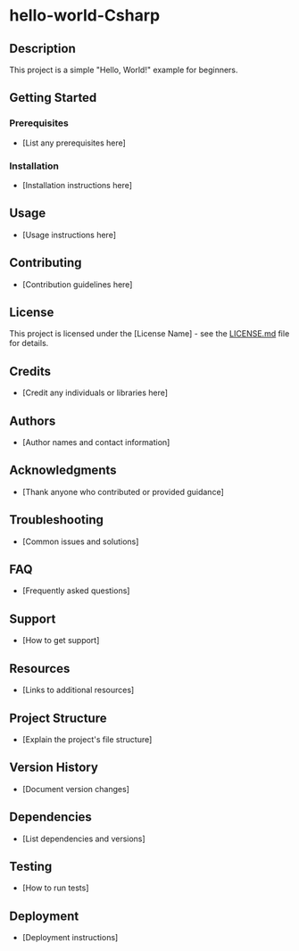 # hello-world-Csharp
 ## Description
This project is a simple "Hello, World!" example for beginners.

## Getting Started

### Prerequisites
- [List any prerequisites here]

### Installation
- [Installation instructions here]

## Usage
- [Usage instructions here]

## Contributing
- [Contribution guidelines here]

## License
This project is licensed under the [License Name] - see the [LICENSE.md](LICENSE.md) file for details.

## Credits
- [Credit any individuals or libraries here]

## Authors
- [Author names and contact information]

## Acknowledgments
- [Thank anyone who contributed or provided guidance]

## Troubleshooting
- [Common issues and solutions]

## FAQ
- [Frequently asked questions]

## Support
- [How to get support]

## Resources
- [Links to additional resources]

## Project Structure
- [Explain the project's file structure]

## Version History
- [Document version changes]

## Dependencies
- [List dependencies and versions]

## Testing
- [How to run tests]

## Deployment
- [Deployment instructions]
